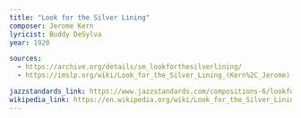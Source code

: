 ```yaml
---
title: "Look for the Silver Lining"
composer: Jerome Kern
lyricist: Buddy DeSylva
year: 1920

sources:
  - https://archive.org/details/sm_lookforthesilverlining/
  - https://imslp.org/wiki/Look_for_the_Silver_Lining_(Kern%2C_Jerome)

jazzstandards_link: https://www.jazzstandards.com/compositions-6/lookforthesilverlining.htm
wikipedia_link: https://en.wikipedia.org/wiki/Look_for_the_Silver_Lining
---
```

